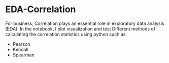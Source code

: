 # EDA-Correlation
For business, Correlation plays an essential role in exploratory data analysis (EDA).
In the notebook, I plot visualization  and test Different methods of calculating the correlation statistics using python such as 
- Pearson
- Kendall  
- Spearman 
